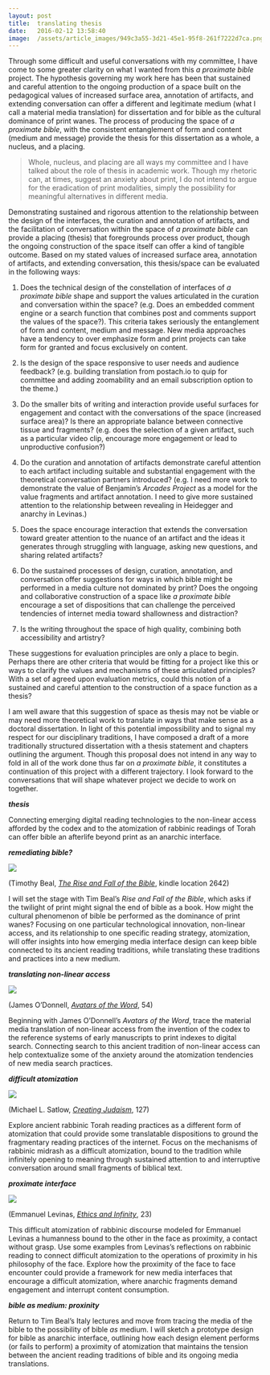 ```yaml
---
layout:	post
title:	translating thesis
date:	2016-02-12 13:58:40
image:	/assets/article_images/949c3a55-3d21-45e1-95f8-261f7222d7ca.png
---
```

Through some difficult and useful conversations with my committee, I have come to some greater clarity on what I wanted from this *a proximate bible* project. The hypothesis governing my work here has been that sustained and careful attention to the ongoing production of a space built on the pedagogical values of increased surface area, annotation of artifacts, and extending conversation can offer a different and legitimate medium (what I call a material media translation) for dissertation and for bible as the cultural dominance of print wanes. The process of producing the space of *a proximate bible*, with the consistent entanglement of form and content (medium and message) provide the thesis for this dissertation as a whole, a nucleus, and a placing.

> Whole, nucleus, and placing are all ways my committee and I have talked about the role of thesis in academic work. Though my rhetoric can, at times, suggest an anxiety about print, I do not intend to argue for the eradication of print modalities, simply the possibility for meaningful alternatives in different media.

Demonstrating sustained and rigorous attention to the relationship between the design of the interfaces, the curation and annotation of artifacts, and the facilitation of conversation within the space of *a proximate bible* can provide a placing (thesis) that foregrounds process over product, though the ongoing construction of the space itself can offer a kind of tangible outcome. Based on my stated values of increased surface area, annotation of artifacts, and extending conversation, this thesis/space can be evaluated in the following ways:

1.  Does the technical design of the constellation of interfaces of *a proximate bible* shape and support the values articulated in the curation and conversation within the space? (e.g. Does an embedded comment engine or a search function that combines post and comments support the values of the space?). This criteria takes seriously the entanglement of form and content, medium and message. New media approaches have a tendency to over emphasize form and print projects can take form for granted and focus exclusively on content.

2.  Is the design of the space responsive to user needs and audience feedback? (e.g. building translation from postach.io to quip for committee and adding zoomability and an email subscription option to the theme.)

3.  Do the smaller bits of writing and interaction provide useful surfaces for engagement and contact with the conversations of the space (increased surface area)? Is there an appropriate balance between connective tissue and fragments? (e.g. does the selection of a given artifact, such as a particular video clip, encourage more engagement or lead to unproductive confusion?)

4.  Do the curation and annotation of artifacts demonstrate careful attention to each artifact including suitable and substantial engagement with the theoretical conversation partners introduced? (e.g. I need more work to demonstrate the value of Benjamin’s *Arcades Project* as a model for the value fragments and artifact annotation. I need to give more sustained attention to the relationship between revealing in Heidegger and anarchy in Levinas.)

5.  Does the space encourage interaction that extends the conversation toward greater attention to the nuance of an artifact and the ideas it generates through struggling with language, asking new questions, and sharing related artifacts?

6.  Do the sustained processes of design, curation, annotation, and conversation offer suggestions for ways in which bible might be performed in a media culture not dominated by print? Does the ongoing and collaborative construction of a space like *a proximate bible* encourage a set of dispositions that can challenge the perceived tendencies of internet media toward shallowness and distraction?

7.  Is the writing throughout the space of high quality, combining both accessibility and artistry?

These suggestions for evaluation principles are only a place to begin. Perhaps there are other criteria that would be fitting for a project like this or ways to clarify the values and mechanisms of these articulated principles? With a set of agreed upon evaluation metrics, could this notion of a sustained and careful attention to the construction of a space function as a thesis?

I am well aware that this suggestion of space as thesis may not be viable or may need more theoretical work to translate in ways that make sense as a doctoral dissertation. In light of this potential impossibility and to signal my respect for our disciplinary traditions, I have composed a draft of a more traditionally structured dissertation with a thesis statement and chapters outlining the argument. Though this proposal does not intend in any way to fold in all of the work done thus far on *a proximate bible*, it constitutes a continuation of this project with a different trajectory. I look forward to the conversations that will shape whatever project we decide to work on together.

***thesis***

Connecting emerging digital reading technologies to the non-linear access afforded by the codex and to the atomization of rabbinic readings of Torah can offer bible an afterlife beyond print as an anarchic interface.

***remediating bible?***

![](/assets/article_images/949c3a55-3d21-45e1-95f8-261f7222d7ca.png)

(Timothy Beal, [*The Rise and Fall of the Bible*](http://amzn.com/B004KABBYK), kindle location 2642)

I will set the stage with Tim Beal’s *Rise and Fall of the Bible*, which asks if the twilight of print might signal the end of bible as a book. How might the cultural phenomenon of bible be performed as the dominance of print wanes? Focusing on one particular technological innovation, non-linear access, and its relationship to one specific reading strategy, atomization, will offer insights into how emerging media interface design can keep bible connected to its ancient reading traditions, while translating these traditions and practices into a new medium.

***translating non-linear access***

![](/assets/article_images/fd4a12a6-8630-4e13-bcb9-77168d1c6c9b.png)

(James O’Donnell, [*Avatars of the Word*](http://amzn.com/067400194X), 54)

Beginning with James O’Donnell’s *Avatars of the Word*, trace the material media translation of non-linear access from the invention of the codex to the reference systems of early manuscripts to print indexes to digital search. Connecting search to this ancient tradition of non-linear access can help contextualize some of the anxiety around the atomization tendencies of new media search practices.

***difficult atomization***

![](/assets/article_images/3f03efb2-ae6e-459f-bc27-ec4586dd4c23.png)

(Michael L. Satlow, [*Creating Judaism*](http://amzn.com/0231134894), 127)

Explore ancient rabbinic Torah reading practices as a different form of atomization that could provide some translatable dispositions to ground the fragmentary reading practices of the internet. Focus on the mechanisms of rabbinic midrash as a difficult atomization, bound to the tradition while infinitely opening to meaning through sustained attention to and interruptive conversation around small fragments of biblical text.

***proximate interface***

![](/assets/article_images/19596c93-d78d-42e3-a309-7247e9c928c2.jpg)

(Emmanuel Levinas, [*Ethics and Infinity*](http://amzn.com/0820701785), 23)

This difficult atomization of rabbinic discourse modeled for Emmanuel Levinas a humanness bound to the other in the face as proximity, a contact without grasp. Use some examples from Levinas’s reflections on rabbinic reading to connect difficult atomization to the operations of proximity in his philosophy of the face. Explore how the proximity of the face to face encounter could provide a framework for new media interfaces that encourage a difficult atomization, where anarchic fragments demand engagement and interrupt content consumption.

***bible as medium: *proxinity****

Return to Tim Beal’s Italy lectures and move from tracing the media of the bible to the possibility of bible *as* medium. I will sketch a prototype design for bible as anarchic interface, outlining how each design element performs (or fails to perform) a proximity of atomization that maintains the tension between the ancient reading traditions of bible and its ongoing media translations.

